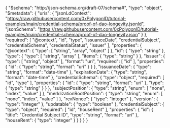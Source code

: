 {
    "$schema": "http://json-schema.org/draft-07/schema#",
    "type": "object",
    "$metadata": {
      "uris": {
        "jsonLdContext": "https://raw.githubusercontent.com/0xPolygonID/tutorial-examples/main/credential-schema/proof-of-dao-longevity.jsonld",
        "jsonSchema": "https://raw.githubusercontent.com/0xPolygonID/tutorial-examples/main/credential-schema/proof-of-dao-longevity.json"
      }
    },
    "required": [
      "@context",
      "id",
      "type",
      "issuanceDate",
      "credentialSubject",
      "credentialSchema",
      "credentialStatus",
      "issuer"
    ],
    "properties": {
      "@context": {
        "type": [
          "string",
          "array",
          "object"
        ]
      },
      "id": {
        "type": "string"
      },
      "type": {
        "type": [
          "string",
          "array"
        ],
        "items": {
          "type": "string"
        }
      },
      "issuer": {
        "type": [
          "string",
          "object"
        ],
        "format": "uri",
        "required": [
          "id"
        ],
        "properties": {
          "id": {
            "type": "string",
            "format": "uri"
          }
        }
      },
      "issuanceDate": {
        "type": "string",
        "format": "date-time"
      },
      "expirationDate": {
        "type": "string",
        "format": "date-time"
      },
      "credentialSchema": {
        "type": "object",
        "required": [
          "id",
          "type"
        ],
        "properties": {
          "id": {
            "type": "string",
            "format": "uri"
          },
          "type": {
            "type": "string"
          }
        }
      },
      "subjectPosition": {
        "type": "string",
        "enum": [
          "none",
          "index",
          "value"
        ]
      },
      "merklizationRootPosition": {
        "type": "string",
        "enum": [
          "none",
          "index",
          "value"
        ]
      },
      "revNonce": {
        "type": "integer"
      },
      "version": {
        "type": "integer"
      },
      "updatable": {
        "type": "boolean"
      },
      "credentialSubject": {
        "type": "object",
        "required": [
          "id",
          "houseRent"
        ],
        "properties": {
          "id": {
            "title": "Credential Subject ID",
            "type": "string",
            "format": "uri"
          },
          "houseRent": {
            "type": "integer"
          }
        }
      }
    }
  }